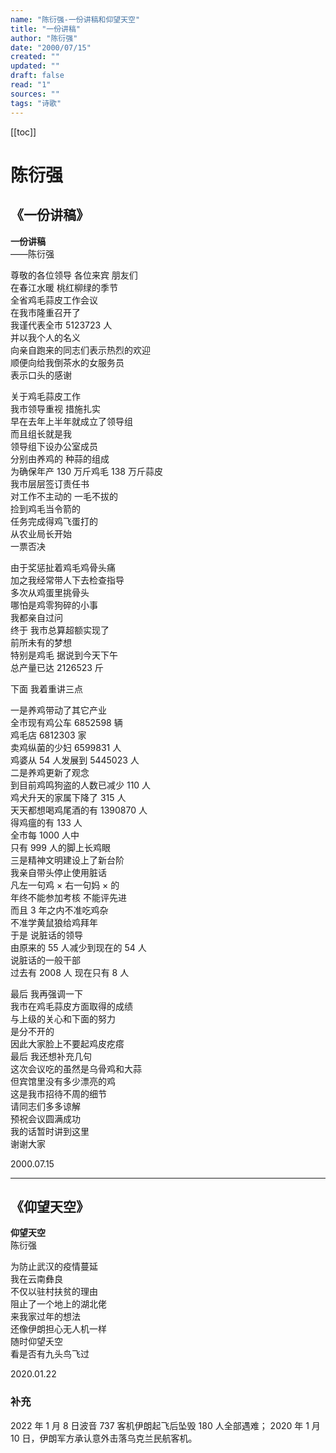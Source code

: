 ```yaml
---
name: "陈衍强-一份讲稿和仰望天空"
title: "一份讲稿"
author: "陈衍强"
date: "2000/07/15"
created: ""
updated: ""
draft: false
read: "1"
sources: ""
tags: "诗歌"
---
```


[[toc]]

# 陈衍强

## 《一份讲稿》

**一份讲稿**  
——陈衍强  

尊敬的各位领导 各位来宾 朋友们  
在春江水暖 桃红柳绿的季节  
全省鸡毛蒜皮工作会议  
在我市隆重召开了  
我谨代表全市 5123723 人  
并以我个人的名义  
向亲自跑来的同志们表示热烈的欢迎  
顺便向给我倒茶水的女服务员  
表示口头的感谢  

关于鸡毛蒜皮工作  
我市领导重视 措施扎实  
早在去年上半年就成立了领导组  
而且组长就是我  
领导组下设办公室成员  
分别由养鸡的 种蒜的组成  
为确保年产 130 万斤鸡毛 138 万斤蒜皮  
我市层层签订责任书  
对工作不主动的 一毛不拔的  
捡到鸡毛当令箭的  
任务完成得鸡飞蛋打的  
从农业局长开始  
一票否决  

由于奖惩扯着鸡毛鸡骨头痛  
加之我经常带人下去检查指导  
多次从鸡蛋里挑骨头  
哪怕是鸡零狗碎的小事  
我都亲自过问  
终于 我市总算超额实现了  
前所未有的梦想  
特别是鸡毛 据说到今天下午  
总产量已达 2126523 斤  

下面 我着重讲三点  

一是养鸡带动了其它产业  
全市现有鸡公车 6852598 辆  
鸡毛店 6812303 家  
卖鸡纵菌的少妇 6599831 人  
鸡婆从 54 人发展到 5445023 人  
二是养鸡更新了观念  
到目前鸡鸣狗盗的人数已减少 110 人  
鸡犬升天的家属下降了 315 人  
天天都想喝鸡尾酒的有 1390870 人  
得鸡瘟的有 133 人  
全市每 1000 人中  
只有 999 人的脚上长鸡眼  
三是精神文明建设上了新台阶  
我亲自带头停止使用脏话  
凡左一句鸡 × 右一句妈 × 的  
年终不能参加考核 不能评先进  
而且 3 年之内不准吃鸡杂  
不准学黄鼠狼给鸡拜年  
于是 说脏话的领导  
由原来的 55 人减少到现在的 54 人  
说脏话的一般干部  
过去有 2008 人 现在只有 8 人  

最后 我再强调一下  
我市在鸡毛蒜皮方面取得的成绩  
与上级的关心和下面的努力  
是分不开的  
因此大家脸上不要起鸡皮疙瘩  
最后 我还想补充几句  
这次会议吃的虽然是乌骨鸡和大蒜  
但宾馆里没有多少漂亮的鸡  
这是我市招待不周的细节  
请同志们多多谅解  
预祝会议圆满成功  
我的话暂时讲到这里  
谢谢大家  

2000.07.15  

---

## 《仰望天空》

**仰望天空**  
陈衍强  

为防止武汉的疫情蔓延  
我在云南彝良  
不仅以驻村扶贫的理由  
阻止了一个地上的湖北佬  
来我家过年的想法  
还像伊朗担心无人机一样  
随时仰望夭空  
看是否有九头鸟飞过  

2020.01.22  

### 补充

2022 年 1 月 8 日波音 737 客机伊朗起飞后坠毁 180 人全部遇难；
2020 年 1 月 10 日，伊朗军方承认意外击落乌克兰民航客机。
